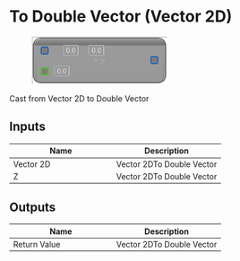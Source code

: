 # To Double Vector (Vector 2D)

<div align="left" data-full-width="false">

<figure><img src="../../../../api/Math/Conversions/To_Double_Vector_(Vector_2D).png" alt=""><figcaption></figcaption></figure>

</div>

Cast from Vector 2D to Double Vector

## Inputs

<table><thead><tr><th width="170">Name</th><th>Description</th></tr></thead><tbody><tr><td>Vector 2D</td><td>Vector 2DTo Double Vector</td></tr><tr><td>Z</td><td>Vector 2DTo Double Vector</td></tr></tbody></table>

## Outputs

<table><thead><tr><th width="170">Name</th><th>Description</th></tr></thead><tbody><tr><td>Return Value</td><td>Vector 2DTo Double Vector</td></tr></tbody></table>

